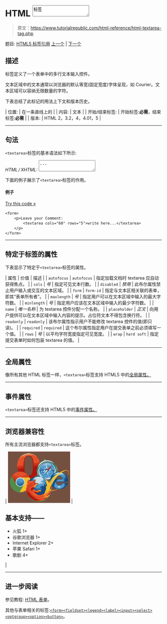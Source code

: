 # HTML <textarea>标签</textarea>

> 原文：<https://www.tutorialrepublic.com/html-reference/html-textarea-tag.php>

题目: [HTML5 标签引用](html5-tags.php) [上一个](html5-template-tag.php) | [下一个](html-tfoot-tag.php)

## 描述

标签定义了一个表单中的多行文本输入控件。

文本区域中的文本通常以浏览器的默认等宽(固定宽度)字体呈现，如 Courier。文本区域可以容纳无限数量的字符。

下表总结了此标记的用法上下文和版本历史。

| 位置: | 在一条直线上的 |
| 内容: | 文本 |
| 开始/结束标签: | 开始标签:**必需**，结束标签:**必需** |
| 版本: | HTML 2，3.2，4，4.01，5 |

* * *

## 句法

`<textarea>`标签的基本语法如下所示:

*HTML / XHTML:* <textarea cols="*number*" rows="*number*" > ... </textarea>

下面的例子展示了`<textarea>`标签的作用。

#### 例子

[Try this code »](../codelab.php?topic=html&file=textarea-tag "Try this code using online Editor")

```
<form>
    <p>Leave your Comment: 
        <textarea cols="60" rows="5">write here...</textarea>
    </p>
</form>
```

* * *

## 特定于标签的属性

下表显示了特定于`<textarea>`标签的属性。

| 属性 | 价值 | 描述 |
| `autofocus` | `autofocus` | 指定加载文档时 textarea 应自动获得焦点。 |
| `cols` | *号* | 指定可见文本行数。 |
| `disabled` | *禁用* | 此布尔属性禁止用户输入或交互的文本区域。 |
| `form` | `form-id` | 指定与文本区相关联的表单，即其“表单所有者”。 |
| `maxlength` | *号* | 指定用户可以在文本区域中输入的最大字符数。 |
| `minlength` | *号* | 指定用户应该在文本区域中输入的最少字符数。 |
| `name` | *唯一名称* | 为 textarea 控件分配一个名称。 |
| `placeholder` | *正文* | 向用户提供可以在文本区域中输入内容的提示。占位符文本不得包含换行符。 |
| `readonly` | `readonly` | 该布尔属性指示用户不能修改 textarea 控件的值(即只读)。 |
| `required` | `required` | 这个布尔属性指定用户在提交表单之前必须填写一个值。 |
| `rows` | *号* | 以平均字符宽度指定可见宽度。 |
| `wrap` | `hard
soft` | 指定提交表单时如何包装 textarea 的值。 |

* * *

## 全局属性

像所有其他 HTML 标签一样，`<textarea>`标签支持 HTML5 中的[全局属性。](html5-global-attributes.php)

* * *

## 事件属性

`<textarea>`标签还支持 HTML5 中的[事件属性。](html5-event-attributes.php)

* * *

## 浏览器兼容性

所有主流浏览器都支持`<textarea>`标签。

| ![Browsers Icon](img/e9331123c77668c1832e541c2fca1002.png) | 

## 基本支持——

*   火狐 1+
*   谷歌浏览器 1+
*   Internet Explorer 2+
*   苹果 Safari 1+
*   歌剧 4+

 |

* * *

## 进一步阅读

参见教程: [HTML 表单](../html-tutorial/html-forms.php)。

其他与表单相关的标签:[`<form>`](html-form-tag.php)[`<fieldset>`](html-fieldset-tag.php)[`<legend>`](html-legend-tag.php)[`<label>`](html-label-tag.php)[`<input>`](html-input-tag.php)[`<select>`](html-select-tag.php)[`<optgroup>`](html-optgroup-tag.php)[`<option>`](html-option-tag.php)[`<button>`](html-button-tag.php)。